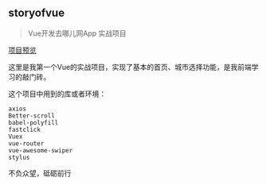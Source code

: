 ## storyofvue

>Vue开发去哪儿网App 实战项目
>

[项目预览](http://foryou092.club/Storyofvue/)

这里是我第一个Vue的实战项目，实现了基本的首页、城市选择功能，是我前端学习的敲门砖。

这个项目中用到的库或者环境：

    axios
    Better-scroll
    babel-polyfill
    fastclick
    Vuex
    vue-router
    vue-awesome-swiper
    stylus

不负众望，砥砺前行
